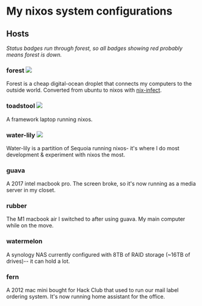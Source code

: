 # My nixos system configurations

## Hosts

_Status badges run through forest, so all badges showing red probably means forest is down._

### forest <img src="https://img.shields.io/website?label=forest&up_color=green&up_message=online&url=https%3A%2F%2Fforest.maxwofford.com%2Fstatus%2Fforest">

Forest is a cheap digital-ocean droplet that connects my computers to the outside world. Converted from ubuntu to nixos with [nix-infect](https://github.com/elitak/nixos-infect/blob/master/nixos-infect).

### toadstool <img src="https://img.shields.io/website?label=toadstool&up_color=green&up_message=online&url=https%3A%2F%2Fforest.maxwofford.com%2Fstatus%2Ftoadstool">

A framework laptop running nixos.

### water-lily <img src="https://img.shields.io/website?label=water-lily&up_color=green&up_message=online&url=https%3A%2F%2Fforest.maxwofford.com%2Fstatus%2Fwater-lily">

Water-lily is a partition of Sequoia running nixos- it's where I do most development & experiment with nixos the most.

### guava

A 2017 intel macbook pro. The screen broke, so it's now running as a media server in my closet.

### rubber

The M1 macbook air I switched to after using guava. My main computer while on the move.

### watermelon

A synology NAS currently configured with 8TB of RAID storage (~16TB of drives)-- it can hold a lot.

### fern

A 2012 mac mini bought for Hack Club that used to run our mail label ordering system. It's now running home assistant for the office.